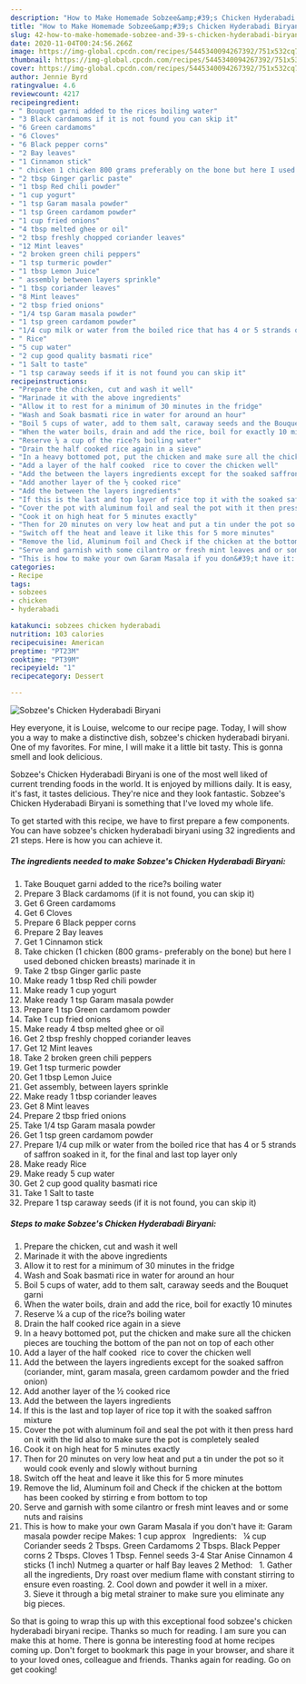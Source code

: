 ```yaml
---
description: "How to Make Homemade Sobzee&amp;#39;s Chicken Hyderabadi Biryani"
title: "How to Make Homemade Sobzee&amp;#39;s Chicken Hyderabadi Biryani"
slug: 42-how-to-make-homemade-sobzee-and-39-s-chicken-hyderabadi-biryani
date: 2020-11-04T00:24:56.266Z
image: https://img-global.cpcdn.com/recipes/5445340094267392/751x532cq70/sobzees-chicken-hyderabadi-biryani-recipe-main-photo.jpg
thumbnail: https://img-global.cpcdn.com/recipes/5445340094267392/751x532cq70/sobzees-chicken-hyderabadi-biryani-recipe-main-photo.jpg
cover: https://img-global.cpcdn.com/recipes/5445340094267392/751x532cq70/sobzees-chicken-hyderabadi-biryani-recipe-main-photo.jpg
author: Jennie Byrd
ratingvalue: 4.6
reviewcount: 4217
recipeingredient:
- " Bouquet garni added to the rices boiling water"
- "3 Black cardamoms if it is not found you can skip it"
- "6 Green cardamoms"
- "6 Cloves"
- "6 Black pepper corns"
- "2 Bay leaves"
- "1 Cinnamon stick"
- " chicken 1 chicken 800 grams preferably on the bone but here I used deboned chicken breasts marinade it in"
- "2 tbsp Ginger garlic paste"
- "1 tbsp Red chili powder"
- "1 cup yogurt"
- "1 tsp Garam masala powder"
- "1 tsp Green cardamom powder"
- "1 cup fried onions"
- "4 tbsp melted ghee or oil"
- "2 tbsp freshly chopped coriander leaves"
- "12 Mint leaves"
- "2 broken green chili peppers"
- "1 tsp turmeric powder"
- "1 tbsp Lemon Juice"
- " assembly between layers sprinkle"
- "1 tbsp coriander leaves"
- "8 Mint leaves"
- "2 tbsp fried onions"
- "1/4 tsp Garam masala powder"
- "1 tsp green cardamom powder"
- "1/4 cup milk or water from the boiled rice that has 4 or 5 strands of saffron soaked in it for the final and last top layer only"
- " Rice"
- "5 cup water"
- "2 cup good quality basmati rice"
- "1 Salt to taste"
- "1 tsp caraway seeds if it is not found you can skip it"
recipeinstructions:
- "Prepare the chicken, cut and wash it well"
- "Marinade it with the above ingredients"
- "Allow it to rest for a minimum of 30 minutes in the fridge"
- "Wash and Soak basmati rice in water for around an hour"
- "Boil 5 cups of water, add to them salt, caraway seeds and the Bouquet garni"
- "When the water boils, drain and add the rice, boil for exactly 10 minutes"
- "Reserve ¼ a cup of the rice?s boiling water"
- "Drain the half cooked rice again in a sieve"
- "In a heavy bottomed pot, put the chicken and make sure all the chicken pieces are touching the bottom of the pan not on top of each other"
- "Add a layer of the half cooked  rice to cover the chicken well"
- "Add the between the layers ingredients except for the soaked saffron (coriander, mint, garam masala, green cardamom powder and the fried onion)"
- "Add another layer of the ½ cooked rice"
- "Add the between the layers ingredients"
- "If this is the last and top layer of rice top it with the soaked saffron mixture"
- "Cover the pot with aluminum foil and seal the pot with it then press hard on it with the lid also to make sure the pot is completely sealed"
- "Cook it on high heat for 5 minutes exactly"
- "Then for 20 minutes on very low heat and put a tin under the pot so it would cook evenly and slowly without burning"
- "Switch off the heat and leave it like this for 5 more minutes"
- "Remove the lid, Aluminum foil and Check if the chicken at the bottom has been cooked by stirring e from bottom to top"
- "Serve and garnish with some cilantro or fresh mint leaves and or some nuts and raisins"
- "This is how to make your own Garam Masala if you don&#39;t have it: Garam masala powder recipe Makes: 1 cup approx   Ingredients:   ¼ cup Coriander seeds 2 Tbsps. Green Cardamoms 2 Tbsps. Black Pepper corns 2 Tbsps. Cloves 1 Tbsp. Fennel seeds 3-4 Star Anise Cinnamon 4 sticks (1 inch) Nutmeg a quarter or half Bay leaves 2 Method:   1. Gather all the ingredients, Dry roast over medium flame with constant stirring to ensure even roasting. 2. Cool down and powder it well in a mixer. 3. Sieve it through a big metal strainer to make sure you eliminate any big pieces."
categories:
- Recipe
tags:
- sobzees
- chicken
- hyderabadi

katakunci: sobzees chicken hyderabadi 
nutrition: 103 calories
recipecuisine: American
preptime: "PT23M"
cooktime: "PT39M"
recipeyield: "1"
recipecategory: Dessert

---
```



![Sobzee&#39;s Chicken Hyderabadi Biryani](https://img-global.cpcdn.com/recipes/5445340094267392/751x532cq70/sobzees-chicken-hyderabadi-biryani-recipe-main-photo.jpg)

Hey everyone, it is Louise, welcome to our recipe page. Today, I will show you a way to make a distinctive dish, sobzee&#39;s chicken hyderabadi biryani. One of my favorites. For mine, I will make it a little bit tasty. This is gonna smell and look delicious.



Sobzee&#39;s Chicken Hyderabadi Biryani is one of the most well liked of current trending foods in the world. It is enjoyed by millions daily. It is easy, it's fast, it tastes delicious. They're nice and they look fantastic. Sobzee&#39;s Chicken Hyderabadi Biryani is something that I've loved my whole life.


To get started with this recipe, we have to first prepare a few components. You can have sobzee&#39;s chicken hyderabadi biryani using 32 ingredients and 21 steps. Here is how you can achieve it.

<!--inarticleads1-->

##### The ingredients needed to make Sobzee&#39;s Chicken Hyderabadi Biryani:

1. Take  Bouquet garni added to the rice?s boiling water
1. Prepare 3 Black cardamoms (if it is not found, you can skip it)
1. Get 6 Green cardamoms
1. Get 6 Cloves
1. Prepare 6 Black pepper corns
1. Prepare 2 Bay leaves
1. Get 1 Cinnamon stick
1. Take  chicken (1 chicken (800 grams- preferably on the bone) but here I used deboned chicken breasts) marinade it in
1. Take 2 tbsp Ginger garlic paste
1. Make ready 1 tbsp Red chili powder
1. Make ready 1 cup yogurt
1. Make ready 1 tsp Garam masala powder
1. Prepare 1 tsp Green cardamom powder
1. Take 1 cup fried onions
1. Make ready 4 tbsp melted ghee or oil
1. Get 2 tbsp freshly chopped coriander leaves
1. Get 12 Mint leaves
1. Take 2 broken green chili peppers
1. Get 1 tsp turmeric powder
1. Get 1 tbsp Lemon Juice
1. Get  assembly, between layers sprinkle
1. Make ready 1 tbsp coriander leaves
1. Get 8 Mint leaves
1. Prepare 2 tbsp fried onions
1. Take 1/4 tsp Garam masala powder
1. Get 1 tsp green cardamom powder
1. Prepare 1/4 cup milk or water from the boiled rice that has 4 or 5 strands of saffron soaked in it, for the final and last top layer only
1. Make ready  Rice
1. Make ready 5 cup water
1. Get 2 cup good quality basmati rice
1. Take 1 Salt to taste
1. Prepare 1 tsp caraway seeds (if it is not found, you can skip it)




<!--inarticleads2-->

##### Steps to make Sobzee&#39;s Chicken Hyderabadi Biryani:

1. Prepare the chicken, cut and wash it well
1. Marinade it with the above ingredients
1. Allow it to rest for a minimum of 30 minutes in the fridge
1. Wash and Soak basmati rice in water for around an hour
1. Boil 5 cups of water, add to them salt, caraway seeds and the Bouquet garni
1. When the water boils, drain and add the rice, boil for exactly 10 minutes
1. Reserve ¼ a cup of the rice?s boiling water
1. Drain the half cooked rice again in a sieve
1. In a heavy bottomed pot, put the chicken and make sure all the chicken pieces are touching the bottom of the pan not on top of each other
1. Add a layer of the half cooked  rice to cover the chicken well
1. Add the between the layers ingredients except for the soaked saffron (coriander, mint, garam masala, green cardamom powder and the fried onion)
1. Add another layer of the ½ cooked rice
1. Add the between the layers ingredients
1. If this is the last and top layer of rice top it with the soaked saffron mixture
1. Cover the pot with aluminum foil and seal the pot with it then press hard on it with the lid also to make sure the pot is completely sealed
1. Cook it on high heat for 5 minutes exactly
1. Then for 20 minutes on very low heat and put a tin under the pot so it would cook evenly and slowly without burning
1. Switch off the heat and leave it like this for 5 more minutes
1. Remove the lid, Aluminum foil and Check if the chicken at the bottom has been cooked by stirring e from bottom to top
1. Serve and garnish with some cilantro or fresh mint leaves and or some nuts and raisins
1. This is how to make your own Garam Masala if you don&#39;t have it: Garam masala powder recipe Makes: 1 cup approx   Ingredients:   ¼ cup Coriander seeds 2 Tbsps. Green Cardamoms 2 Tbsps. Black Pepper corns 2 Tbsps. Cloves 1 Tbsp. Fennel seeds 3-4 Star Anise Cinnamon 4 sticks (1 inch) Nutmeg a quarter or half Bay leaves 2 Method:   1. Gather all the ingredients, Dry roast over medium flame with constant stirring to ensure even roasting. 2. Cool down and powder it well in a mixer. 3. Sieve it through a big metal strainer to make sure you eliminate any big pieces.




So that is going to wrap this up with this exceptional food sobzee&#39;s chicken hyderabadi biryani recipe. Thanks so much for reading. I am sure you can make this at home. There is gonna be interesting food at home recipes coming up. Don't forget to bookmark this page in your browser, and share it to your loved ones, colleague and friends. Thanks again for reading. Go on get cooking!
